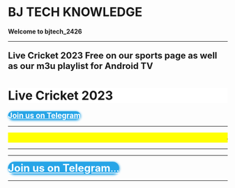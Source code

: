 <html>
<body>

<b><h1>BJ TECH KNOWLEDGE</h1><b/>
<b><p><strong>Welcome to bjtech_2426</strong></p><b/>
<hr>
<p style="font-size:20px;">Live Cricket 2023 Free on our sports page as well as our m3u playlist for Android TV</p>

<b><h1 style="background-color:White;">Live Cricket 2023</h1><b/>
<script type="text/javascript">(function() {var script=document.createElement("script");script.type="text/javascript";script.async =true;script.src="//telegram.im/widget-button/index.php?id=@bj_tech_backup";document.getElementsByTagName("head")[0].appendChild(script);})();</script>
<a href="https://telegram.im/@bjtech_2426" target="_blank" class="telegramim_button telegramim_shadow telegramim_pulse" style="font-size:17px;width:195px;background:#27A5E7;box-shadow:1px 1px 5px #27A5E7;color:#FFFFFF;border-radius:37px;" title=""><i></i> Join us on Telegram</a>
<hr>


<html>
  <head>
    <title>Title of the document</title>
    <style>
      marquee{
      font-size: 20px;
      font-weight: 800;
      color: #000000;
      font-family: sans-serif;
      }
    </style>
  </head>
  <body>
    <marquee bgcolor="yellow">Join us on Telegram app for Daily Matches </marquee>
  </body>
</html>
  <hr>
  

<html>
<body>
  <script src="https://content.jwplatform.com/libraries/SAHhwvZq.js"></script>

<div id="jwplayerDiv"></div>
<script>  
jwplayer("jwplayerDiv").setup({
        file:"https://linear003-gb-dash1-prd-ak.cdn.skycdp.com/016a/Content/DASH_003_sm/Live/channel(skysportscricket)/manifest_sd.mpd",
      type: "dash",
      drm: { "clearkey": {
              "keyId": "0003f2a72d21efd159d45a3a74decd84",
              "key": "df0ec40586d641f3d4728ab5fd62adc3"
            }
             }
});
</script>
</body>
</html>

<hr>
 
  <p>
<script type="text/javascript">(function() {var script=document.createElement("script");script.type="text/javascript";script.async =true;script.src="//telegram.im/widget-button/index.php?id=@bj_tech_backup";document.getElementsByTagName("head")[0].appendChild(script);})();</script>
<a href="https://telegram.im/@bjtech_2426" target="_blank" class="telegramim_button telegramim_shadow telegramim_pulse" style="font-size:24px;width:322px;background:#27A5E7;box-shadow:1px 1px 5px #27A5E7;color:#FFFFFF;border-radius:100px;" title=""><i></i> Join us on Telegram<small><span class="telegramim_count" data-for="@bj_tech_backup">...</span> </small></a>
<hr>
